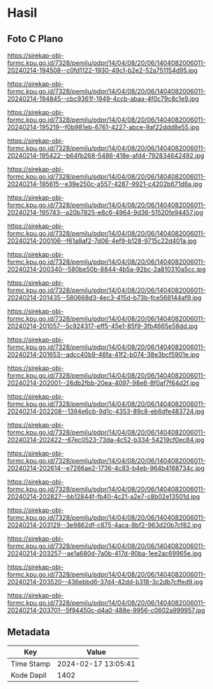 # Hasil

## Foto C Plano

https://sirekap-obj-formc.kpu.go.id/7328/pemilu/pdpr/14/04/08/20/06/1404082006011-20240214-194508--c0fd1122-1930-49c1-b2e2-52a751154d95.jpg

https://sirekap-obj-formc.kpu.go.id/7328/pemilu/pdpr/14/04/08/20/06/1404082006011-20240214-194845--cbc9361f-1949-4ccb-abaa-4f0c79c8c1e9.jpg

https://sirekap-obj-formc.kpu.go.id/7328/pemilu/pdpr/14/04/08/20/06/1404082006011-20240214-195219--f0b981eb-6761-4227-abce-9af22ddd8e55.jpg

https://sirekap-obj-formc.kpu.go.id/7328/pemilu/pdpr/14/04/08/20/06/1404082006011-20240214-195422--b64fb268-5486-418e-afd4-792834642492.jpg

https://sirekap-obj-formc.kpu.go.id/7328/pemilu/pdpr/14/04/08/20/06/1404082006011-20240214-195615--e39e250c-a557-4287-9921-c4202b671d6a.jpg

https://sirekap-obj-formc.kpu.go.id/7328/pemilu/pdpr/14/04/08/20/06/1404082006011-20240214-195743--a20b7825-e8c6-4964-9d36-51520fe94457.jpg

https://sirekap-obj-formc.kpu.go.id/7328/pemilu/pdpr/14/04/08/20/06/1404082006011-20240214-200106--f61a9af2-7d06-4ef9-b128-9715c22d401a.jpg

https://sirekap-obj-formc.kpu.go.id/7328/pemilu/pdpr/14/04/08/20/06/1404082006011-20240214-200340--580be50b-8844-4b5a-92bc-2a810310a5cc.jpg

https://sirekap-obj-formc.kpu.go.id/7328/pemilu/pdpr/14/04/08/20/06/1404082006011-20240214-201435--580668d3-4ec3-415d-b73b-fce568144af9.jpg

https://sirekap-obj-formc.kpu.go.id/7328/pemilu/pdpr/14/04/08/20/06/1404082006011-20240214-201057--5c924317-eff5-45e1-85f9-3fb4665e58dd.jpg

https://sirekap-obj-formc.kpu.go.id/7328/pemilu/pdpr/14/04/08/20/06/1404082006011-20240214-201653--adcc40b9-46fa-41f2-b074-38e3bcf5901e.jpg

https://sirekap-obj-formc.kpu.go.id/7328/pemilu/pdpr/14/04/08/20/06/1404082006011-20240214-202001--26db2fbb-20ea-4097-98e6-8f0af7f64d2f.jpg

https://sirekap-obj-formc.kpu.go.id/7328/pemilu/pdpr/14/04/08/20/06/1404082006011-20240214-202208--1394e6cb-9d1c-4353-89c8-eb6dfe483724.jpg

https://sirekap-obj-formc.kpu.go.id/7328/pemilu/pdpr/14/04/08/20/06/1404082006011-20240214-202422--67ec0523-73da-4c52-b334-54219cf0ec84.jpg

https://sirekap-obj-formc.kpu.go.id/7328/pemilu/pdpr/14/04/08/20/06/1404082006011-20240214-202614--e7266ae2-1736-4c83-b4eb-964b4168734c.jpg

https://sirekap-obj-formc.kpu.go.id/7328/pemilu/pdpr/14/04/08/20/06/1404082006011-20240214-202827--bb12844f-fb40-4c21-a2e7-c8b02e13501d.jpg

https://sirekap-obj-formc.kpu.go.id/7328/pemilu/pdpr/14/04/08/20/06/1404082006011-20240214-203129--3e9862df-c875-4aca-8bf2-963d20b7cf82.jpg

https://sirekap-obj-formc.kpu.go.id/7328/pemilu/pdpr/14/04/08/20/06/1404082006011-20240214-203257--ae1a680d-7a0b-417d-90ba-1ee2ac69965e.jpg

https://sirekap-obj-formc.kpu.go.id/7328/pemilu/pdpr/14/04/08/20/06/1404082006011-20240214-203520--436ebbd6-37d4-42dd-b318-3c2db7cffed9.jpg

https://sirekap-obj-formc.kpu.go.id/7328/pemilu/pdpr/14/04/08/20/06/1404082006011-20240214-203701--5f94450c-d4a0-488e-9956-c0602a999957.jpg


## Metadata

| Key        | Value               |
| ---------- | ------------------- |
| Time Stamp | 2024-02-17 13:05:41 |
| Kode Dapil | 1402                |



